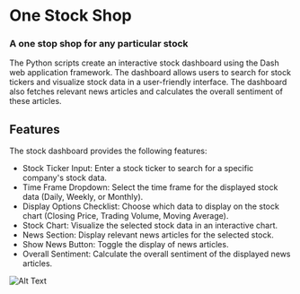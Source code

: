 # One Stock Shop
### A one stop shop for any particular stock

The Python scripts create an interactive stock dashboard using the Dash web application framework. The dashboard allows users to search for stock tickers and visualize stock data in a user-friendly interface. The dashboard also fetches relevant news articles and calculates the overall sentiment of these articles.

## Features
The stock dashboard provides the following features:

- Stock Ticker Input: Enter a stock ticker to search for a specific company's stock data.
- Time Frame Dropdown: Select the time frame for the displayed stock data (Daily, Weekly, or Monthly).
- Display Options Checklist: Choose which data to display on the stock chart (Closing Price, Trading Volume, Moving Average).
- Stock Chart: Visualize the selected stock data in an interactive chart.
- News Section: Display relevant news articles for the selected stock.
- Show News Button: Toggle the display of news articles.
- Overall Sentiment: Calculate the overall sentiment of the displayed news articles.

![Alt Text](https://github.com/harishasan001/one-stock-shop/blob/main/stock%20app%20recording.gif)
